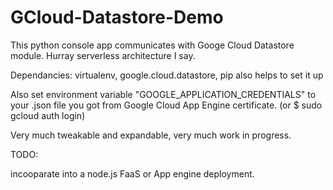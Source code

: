 # GCloud-Datastore-Demo
This python console app communicates with Googe Cloud Datastore module. Hurray serverless architecture I say.

Dependancies: virtualenv, google.cloud.datastore, pip also helps to set it up

Also set environment variable "GOOGLE_APPLICATION_CREDENTIALS" to your <KEY>.json file you got from Google Cloud App Engine certificate. (or $ sudo gcloud auth login)

Very much tweakable and expandable, very much work in progress. 

TODO:

incooparate into a node.js FaaS or App engine deployment.

